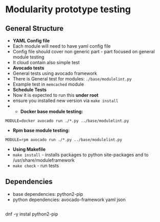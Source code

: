# Modularity prototype testing

## General Structure
 * __YAML Config file__
  * Each module will need to have yaml config file
  * Config file should cover non generic part - part focused on general module testing
  * It cloud contain also simple test 
 * __Avocado tests__
  * General tests using avocado framework
  * There is General test for modules: `./base/modulelint.py`
  * Example test in `memcached` module
 * __Schedule Tests__
  * Now it is expected to run this __under root__ 
  * ensure you installed new version via `make install`
  * * __Docker base module testing:__
   ```
MODULE=docker avocado run ./*.py ../base/modulelint.py
```
  * __Rpm base module testing:__
   ```
MODULE=rpm avocado run ./*.py ../base/modulelint.py
```

 * __Using Makefile__
  * `make install` - installs packages to python site-packages and to /usr/share/moduleframework
  * `make check` -  run tests

## Dependencies 
 * base dependencies: python2-pip
 * python dependencies: avocado-framework yaml json
   ```
dnf -y instal python2-pip
```

